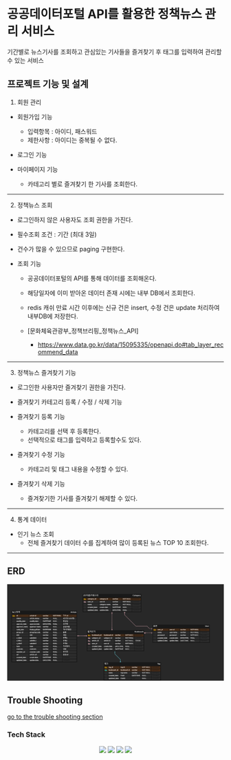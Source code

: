 # 공공데이터포털 API를 활용한 정책뉴스 관리 서비스
기간별로 뉴스기사를 조회하고 관심있는 기사들을 즐겨찾기 후 태그를 입력하여 관리할 수 있는 서비스

## 프로젝트 기능 및 설계

1. 회원 관리 
- 회원가입 기능
  - 입력항목 : 아이디, 패스워드 
  - 제한사항 : 아이디는 중복될 수 없다.

- 로그인 기능

- 마이페이지 기능
  - 카테고리 별로 즐겨찾기 한 기사를 조회한다.
-----------------------------------------------------------------------------
2. 정책뉴스 조회
- 로그인하지 않은 사용자도 조회 권한을 가진다.

- 필수조회 조건 : 기간 (최대 3일)

- 건수가 많을 수 있으므로 paging 구현한다.

- 조회 기능
  - 공공데이터포털의 API를 통해 데이터를 조회해온다.
  - 해당일자에 이미 받아온 데이터 존재 시에는 내부 DB에서 조회한다.
  - redis 캐쉬 만료 시간 이후에는 신규 건은 insert, 수정 건은 update 처리하여 내부DB에 저장한다.

  - [문화체육관광부_정책브리핑_정책뉴스_API]
    - https://www.data.go.kr/data/15095335/openapi.do#tab_layer_recommend_data
 
-----------------------------------------------------------------------------
3. 정책뉴스 즐겨찾기 기능
- 로그인한 사용자만 즐겨찾기 권한을 가진다.
  
- 즐겨찾기 카테고리 등록 / 수정 / 삭제 기능 

- 즐겨찾기 등록 기능 
  - 카테고리를 선택 후 등록한다.
  - 선택적으로 태그를 입력하고 등록할수도 있다.

- 즐겨찾기 수정 기능
  - 카테고리 및 태그 내용을 수정할 수 있다.

- 즐겨찾기 삭제 기능
  - 즐겨찾기한 기사를 즐겨찾기 해제할 수 있다.
-----------------------------------------------------------------------------
4. 통계 데이터
 - 인기 뉴스 조회
   - 전체 즐겨찾기 데이터 수를 집계하여 많이 등록된 뉴스 TOP 10 조회한다.

-----------------------------------------------------------------------------
## ERD 
![ERD](doc/img/erd.png)

## Trouble Shooting
[go to the trouble shooting section](doc/TROUBLE_SHOOTING.md)

### Tech Stack
<div align=center> 
  <img src="https://img.shields.io/badge/java-007396?style=for-the-badge&logo=java&logoColor=white"> 
  <img src="https://img.shields.io/badge/spring-6DB33F?style=for-the-badge&logo=spring&logoColor=white"> 
  <img src="https://img.shields.io/badge/mysql-4479A1?style=for-the-badge&logo=mysql&logoColor=white"> 
  <img src="https://img.shields.io/badge/git-F05032?style=for-the-badge&logo=git&logoColor=white">
</div>

